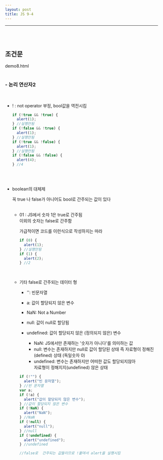```yaml
---
layout: post
title: JS 9-4
---
```


---

<br><br>

## 조건문

demo8.html
<br><Br>

### - 논리 연산자2

<br>

- ! : not operator 부정, bool값을 역전시킴

  ```javascript
  if (!true && !true) {
    alert(1);
  } //실행안됨
  if (!false && !true) {
    alert(1);
  } //실행안됨
  if (!true && !false) {
    alert(1);
  } //실행안됨
  if (!false && !false) {
    alert(4);
  } //4
  ```

<br><br>

- boolean의 대체제

  꼭 true 나 false가 아니어도 bool로 간주되는 값이 있다<br><br>

  - 01 : JS에서 숫자 1은 true로 간주됨<br>
    이외의 숫자는 false로 간주함

    가급적이면 코드를 이런식으로 작성하지는 마라

    ```javascript
    if (0) {
      alert(1);
    } //실행안됨
    if (1) {
      alert(2);
    } //2
    ```

  <br>

  - 기타 false로 간주되는 데이터 형

    - '': 빈문자열
    - a: 값이 할당되지 않은 변수
    - NaN: Not a Number
    - null: 값이 null로 할당됨
    - undefined: 값이 할당되지 않은 (정의되지 않은) 변수

      - NaN:
        JS에서만 존재하는 '숫자가 아니다'를 의미하는 값
      - null:
        변수는 존재하지만 null로 값이 할당된 상태
        즉 자료형이 정해진(defined) 상태 (독일숫자 0)
      - undefined:
        변수는 존재하지만 어떠한 값도 할당되지않아<br>
        자료형이 정해지지(undefined) 않은 상태

    ```javascript
    if (!"") {
      alert("빈 문자열");
    } //빈 문자열
    var a;
    if (!a) {
      alert("값이 할당되지 않은 변수");
    } //값이 할당되지 않은 변수
    if (!NaN) {
      alert("NaN");
    } //NaN
    if (!null) {
      alert("null");
    } //null
    if (!undefined) {
      alert("undefined");
    } //undefined

    //false로  간주되는 값들이므로 !붙여서 alert을 실행시킴
    ```
